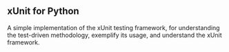 ## xUnit for Python

A simple implementation of the xUnit testing framework,
for understanding the test-driven methodology, exemplify 
its usage, and understand the xUnit framework.
